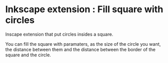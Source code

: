 # Inkscape extension : Fill square with circles
 Inscape extension that put circles insides a square.
 
 You can fill the square with paramaters, as the size of the circle you want, the distance between them and the distance between the border of the square and the circle.

